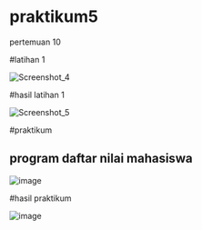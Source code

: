 # praktikum5
pertemuan 10

#latihan 1

![Screenshot_4](https://user-images.githubusercontent.com/115523263/204200049-d0cc63a3-8660-45ff-ac74-ccff7a6e280f.png)

#hasil latihan 1

![Screenshot_5](https://user-images.githubusercontent.com/115523263/204200497-969412c4-c336-4ea1-80e1-c1b88d57d184.png)

#praktikum
## program daftar nilai mahasiswa

![image](https://user-images.githubusercontent.com/115523263/204200917-33f1d1a8-bf25-456d-83b2-4d522b401176.png)

#hasil praktikum

![image](https://user-images.githubusercontent.com/115523263/204201011-8de3a7d2-b50a-46d6-bed0-e397dc83f452.png)
